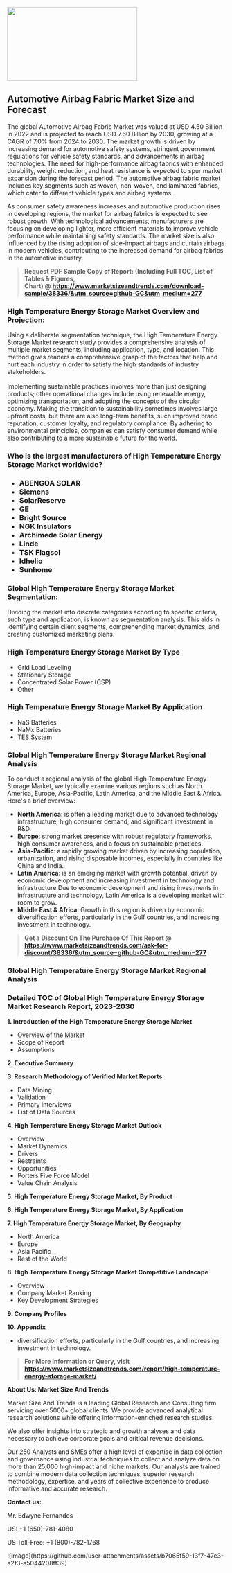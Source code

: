 <p><img class="alignnone size-medium wp-image-20088" src="https://ffe5etoiles.com/wp-content/uploads/2024/12/MST1-300x171.png" alt="" width="300" height="171" /></p><h2>Automotive Airbag Fabric Market Size and Forecast</h2><p>The global Automotive Airbag Fabric Market was valued at USD 4.50 Billion in 2022 and is projected to reach USD 7.60 Billion by 2030, growing at a CAGR of 7.0% from 2024 to 2030. The market growth is driven by increasing demand for automotive safety systems, stringent government regulations for vehicle safety standards, and advancements in airbag technologies. The need for high-performance airbag fabrics with enhanced durability, weight reduction, and heat resistance is expected to spur market expansion during the forecast period. The automotive airbag fabric market includes key segments such as woven, non-woven, and laminated fabrics, which cater to different vehicle types and airbag systems.</p><p>As consumer safety awareness increases and automotive production rises in developing regions, the market for airbag fabrics is expected to see robust growth. With technological advancements, manufacturers are focusing on developing lighter, more efficient materials to improve vehicle performance while maintaining safety standards. The market size is also influenced by the rising adoption of side-impact airbags and curtain airbags in modern vehicles, contributing to the increased demand for airbag fabrics in the automotive industry.</p></p><blockquote id="" class=""><strong>Request PDF Sample Copy of Report: (Including Full TOC, List of Tables &amp; Figures, Chart)&nbsp;@&nbsp;<strong><a href="https://www.marketsizeandtrends.com/download-sample/38336/&utm_source=github-GC&utm_medium=277" target="_blank">https://www.marketsizeandtrends.com/download-sample/38336/&utm_source=github-GC&utm_medium=277</a></strong></strong></blockquote><h3 id="" class="">High Temperature Energy Storage Market&nbsp;Overview and Projection:</h3><p id="" class="">Using a deliberate segmentation technique, the High Temperature Energy Storage Market research study provides a comprehensive analysis of multiple market segments, including application, type, and location. This method gives readers a comprehensive grasp of the factors that help and hurt each industry in order to satisfy the high standards of industry stakeholders. <br /> <br />Implementing sustainable practices involves more than just designing products; other operational changes include using renewable energy, optimizing transportation, and adopting the concepts of the circular economy. Making the transition to sustainability sometimes involves large upfront costs, but there are also long-term benefits, such improved brand reputation, customer loyalty, and regulatory compliance. By adhering to environmental principles, companies can satisfy consumer demand while also contributing to a more sustainable future for the world.</p><h3 id="" class="">Who is the largest manufacturers of&nbsp;High Temperature Energy Storage Market worldwide?</h3><h3 class=""><p><ul><li>ABENGOA SOLAR </li><li> Siemens </li><li> SolarReserve </li><li> GE </li><li> Bright Source </li><li> NGK Insulators </li><li> Archimede Solar Energy </li><li> Linde </li><li> TSK Flagsol </li><li> Idhelio </li><li> Sunhome</li></ul></p></h3><h3 id="" class="">Global&nbsp;High Temperature Energy Storage Market Segmentation:</h3><p id="" class="">Dividing the market into discrete categories according to specific criteria, such type and application, is known as segmentation analysis. This aids in identifying certain client segments, comprehending market dynamics, and creating customized marketing plans.</p><h3 id="" class="">High Temperature Energy Storage Market&nbsp;By Type</h3><p><p><ul><li>Grid Load Leveling</li><li> Stationary Storage</li><li> Concentrated Solar Power (CSP)</li><li> Other</p></li></ul></p></p><h3 id="" class="">High Temperature Energy Storage Market&nbsp;By Application</h3><p class=""><p><ul><li>NaS Batteries</li><li> NaMx Batteries</li><li> TES System</li></ul></p></p><h3 id="" class="">Global High Temperature Energy Storage Market Regional Analysis</h3><p id="" class="">To conduct a regional analysis of the global High Temperature Energy Storage Market, we typically examine various regions such as North America, Europe, Asia-Pacific, Latin America, and the Middle East &amp; Africa. Here's a brief overview:</p><ul><li><strong>North America</strong>: is often a leading market due to advanced technology infrastructure, high consumer demand, and significant investment in R&amp;D.</li><li><strong>Europe</strong>: strong market presence with robust regulatory frameworks, high consumer awareness, and a focus on sustainable practices.</li><li><strong>Asia-Pacific</strong>: a rapidly growing market driven by increasing population, urbanization, and rising disposable incomes, especially in countries like China and India.</li><li><strong>Latin America</strong>: is an emerging market with growth potential, driven by economic development and increasing investment in technology and infrastructure.Due to economic development and rising investments in infrastructure and technology, Latin America is a developing market with room to grow.</li><li><strong>Middle East &amp; Africa</strong>: Growth in this region is driven by economic diversification efforts, particularly in the Gulf countries, and increasing investment in technology.</li></ul><blockquote id="" class=""><strong>Get a Discount On The Purchase Of This Report @ <strong><a href="https://www.marketsizeandtrends.com/ask-for-discount/38336/&utm_source=github-GC&utm_medium=277" target="_blank">https://www.marketsizeandtrends.com/ask-for-discount/38336/&utm_source=github-GC&utm_medium=277</a></strong></strong></blockquote><h3 id="" class="">Global High Temperature Energy Storage Market Regional Analysis</h3><h3 id="" class="">Detailed TOC of Global High Temperature Energy Storage Market Research Report, 2023-2030</h3><p id="" class=""><strong>1. Introduction of the High Temperature Energy Storage Market</strong></p><ul><li>Overview of the Market</li><li>Scope of Report</li><li>Assumptions</li></ul><p id="" class=""><strong>2. Executive Summary</strong></p><p id="" class=""><strong>3. Research Methodology of Verified Market Reports</strong></p><ul><li>Data Mining</li><li>Validation</li><li>Primary Interviews</li><li>List of Data Sources</li></ul><p id="" class=""><strong>4. High Temperature Energy Storage Market Outlook</strong></p><ul><li>Overview</li><li>Market Dynamics</li><li>Drivers</li><li>Restraints</li><li>Opportunities</li><li>Porters Five Force Model</li><li>Value Chain Analysis</li></ul><p id="" class=""><strong>5. High Temperature Energy Storage Market, By Product</strong></p><p id="" class=""><strong>6. High Temperature Energy Storage Market, By Application</strong></p><p id="" class=""><strong>7. High Temperature Energy Storage Market, By Geography</strong></p><ul><li>North America</li><li>Europe</li><li>Asia Pacific</li><li>Rest of the World</li></ul><p id="" class=""><strong>8. High Temperature Energy Storage Market Competitive Landscape</strong></p><ul><li>Overview</li><li>Company Market Ranking</li><li>Key Development Strategies</li></ul><p id="" class=""><strong>9. Company Profiles</strong></p><p id="" class=""><strong>10. Appendix</strong></p><ul><li>diversification efforts, particularly in the Gulf countries, and increasing investment in technology.</li></ul><blockquote id="" class=""><strong>For More Information or Query, visit <strong><strong><a href="https://www.marketsizeandtrends.com/report/high-temperature-energy-storage-market/" target="_blank">https://www.marketsizeandtrends.com/report/high-temperature-energy-storage-market/</a></strong></strong></strong></blockquote><p id="" class=""><strong>About Us: Market Size And Trends</strong></p><p id="" class="">Market Size And Trends is a leading Global Research and Consulting firm servicing over 5000+ global clients. We provide advanced analytical research solutions while offering information-enriched research studies.</p><p id="" class="">We also offer insights into strategic and growth analyses and data necessary to achieve corporate goals and critical revenue decisions.</p><p id="" class="">Our 250 Analysts and SMEs offer a high level of expertise in data collection and governance using industrial techniques to collect and analyze data on more than 25,000 high-impact and niche markets. Our analysts are trained to combine modern data collection techniques, superior research methodology, expertise, and years of collective experience to produce informative and accurate research.</p><p id="" class=""><strong>Contact us:</strong></p><p id="" class="">Mr. Edwyne Fernandes</p><p id="" class="">US: +1 (650)-781-4080</p><p id="" class="">US Toll-Free: +1 (800)-782-1768</p>
![image](https://github.com/user-attachments/assets/b7065f59-13f7-47e3-a2f3-a5044208ff39)
